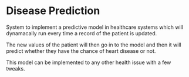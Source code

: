 # Disease Prediction
System to implement a predictive model in healthcare systems which will dynamacally run every time a record of the patient is updated.

The new values of the patient will then go in to the model and then it will predict whether they have the chance of heart disease or not.

This model can be implemented to any other health issue with a few tweaks.
